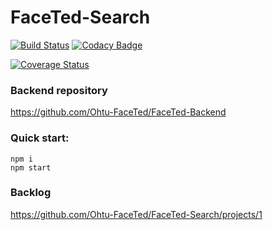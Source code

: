 # FaceTed-Search

[![Build Status](https://travis-ci.com/Ohtu-FaceTed/FaceTed-Search.svg?branch=master)](https://travis-ci.com/Ohtu-FaceTed/FaceTed-Search)
[![Codacy Badge](https://api.codacy.com/project/badge/Grade/8f95aaf86a154dd1b16a6f21fa0dba49)](https://app.codacy.com/app/FaceTed/FaceTed-Search?utm_source=github.com&utm_medium=referral&utm_content=Ohtu-FaceTed/FaceTed-Search&utm_campaign=Badge_Grade_Dashboard)

[![Coverage Status](https://coveralls.io/repos/github/Ohtu-FaceTed/FaceTed-Search/badge.svg?branch=master)](https://coveralls.io/github/Ohtu-FaceTed/FaceTed-Search?branch=master)

### Backend repository
https://github.com/Ohtu-FaceTed/FaceTed-Backend

### Quick start:
```
npm i
npm start
```

### Backlog
https://github.com/Ohtu-FaceTed/FaceTed-Search/projects/1
